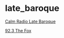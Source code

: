 # late_baroque

[Calm Radio Late Baroque](https://streams.calmradio.com:14528/stream)

[92.3 The Fox](https://playerservices.streamtheworld.com/api/livestream-redirect/KOFXFMAAC.aac?dist=onlineradiobox)

